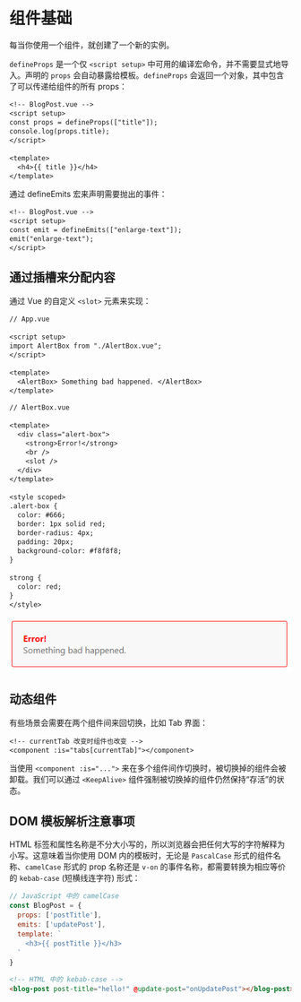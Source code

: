# 组件基础

每当你使用一个组件，就创建了一个新的实例。

`defineProps` 是一个仅 `<script setup>` 中可用的编译宏命令，并不需要显式地导入。声明的 `props` 会自动暴露给模板。`defineProps` 会返回一个对象，其中包含了可以传递给组件的所有 props：

```vue
<!-- BlogPost.vue -->
<script setup>
const props = defineProps(["title"]);
console.log(props.title);
</script>

<template>
  <h4>{{ title }}</h4>
</template>
```

通过 defineEmits 宏来声明需要抛出的事件：

```vue
<!-- BlogPost.vue -->
<script setup>
const emit = defineEmits(["enlarge-text"]);
emit("enlarge-text");
</script>
```

## 通过插槽来分配内容

通过 Vue 的自定义 `<slot>` 元素来实现：

```vue
// App.vue

<script setup>
import AlertBox from "./AlertBox.vue";
</script>

<template>
  <AlertBox> Something bad happened. </AlertBox>
</template>
```

```vue
// AlertBox.vue

<template>
  <div class="alert-box">
    <strong>Error!</strong>
    <br />
    <slot />
  </div>
</template>

<style scoped>
.alert-box {
  color: #666;
  border: 1px solid red;
  border-radius: 4px;
  padding: 20px;
  background-color: #f8f8f8;
}

strong {
  color: red;
}
</style>
```

![通过插槽来分配内容](./images/slot.png)

## 动态组件

有些场景会需要在两个组件间来回切换，比如 Tab 界面：

```vue
<!-- currentTab 改变时组件也改变 -->
<component :is="tabs[currentTab]"></component>
```

当使用 `<component :is="...">` 来在多个组件间作切换时，被切换掉的组件会被卸载。我们可以通过 `<KeepAlive>` 组件强制被切换掉的组件仍然保持“存活”的状态。

## DOM 模板解析注意事项

HTML 标签和属性名称是不分大小写的，所以浏览器会把任何大写的字符解释为小写。这意味着当你使用 DOM 内的模板时，无论是 `PascalCase` 形式的组件名称、`camelCase` 形式的 prop 名称还是 `v-on` 的事件名称，都需要转换为相应等价的 `kebab-case` (短横线连字符) 形式：

```js
// JavaScript 中的 camelCase
const BlogPost = {
  props: ['postTitle'],
  emits: ['updatePost'],
  template: `
    <h3>{{ postTitle }}</h3>
  `
}
```

```html
<!-- HTML 中的 kebab-case -->
<blog-post post-title="hello!" @update-post="onUpdatePost"></blog-post>
```